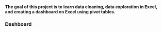 #### The goal of this project is to learn data cleaning, data exploration in Excel, and creating a dashboard on Excel using pivot tables.

### Dashboard


 
